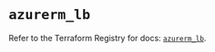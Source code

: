 # `azurerm_lb`

Refer to the Terraform Registry for docs: [`azurerm_lb`](https://registry.terraform.io/providers/hashicorp/azurerm/3.92.0/docs/resources/lb).
